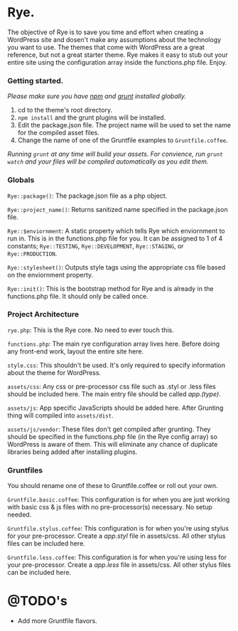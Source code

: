 # Rye.

The objective of Rye is to save you time and effort when creating a WordPress site and dosen't make any assumptions about the technology you want to use. The themes that come with WordPress are a great reference, but not a great starter theme. Rye makes it easy to stub out your entire site using the configuration array inside the functions.php file. Enjoy.

### Getting started.

*Please make sure you have [npm](https://www.npmjs.org/) and [grunt](http://gruntjs.com/) installed globally.*

1. cd to the theme's root directory.
2. `npm install` and the grunt plugins will be installed.
3. Edit the package.json file. The project name will be used to set the name for the compiled asset files.
4. Change the name of one of the Gruntfile examples to `Gruntfile.coffee`.

_Running `grunt` at any time will build your assets. For convience, run `grunt watch` and your files will be compiled automatically as you edit them._

### Globals

`Rye::package()`: The package.json file as a php object.

`Rye::project_name()`: Returns sanitized name specified in the package.json file.

`Rye::$enviornment`: A static property which tells Rye which enviornment to run in. This is in the functions.php file for you. It can be assigned to 1 of 4 constants; `Rye::TESTING`, `Rye::DEVELOPMENT`, `Rye::STAGING`, or `Rye::PRODUCTION`.

`Rye::stylesheet()`: Outputs style tags using the appropriate css file based on the enviornment property.

`Rye::init()`: This is the bootstrap method for Rye and is already in the functions.php file. It should only be called once.

### Project Architecture

`rye.php`: This is the Rye core. No need to ever touch this.  

`functions.php`: The main rye configuration array lives here. Before doing any front-end work, layout the entire site here.

`style.css`: This shouldn't be used. It's only required to specify information about the theme for WordPress.

`assets/css`: Any css or pre-processor css file such as .styl or .less files should be included here. The main entry file should be called *app.(type)*.

`assets/js`: App specific JavaScripts should be added here. After Grunting thing will compiled into `assets/dist`.

`assets/js/vendor`: These files don't get compiled after grunting. They should be specified in the functions.php file (in the Rye config array) so WordPress is aware of them. This will eliminate any chance of duplicate libraries being added after installing plugins.

### Gruntfiles

You should rename one of these to Gruntfile.coffee or roll out your own.

`Gruntfile.basic.coffee`: This configuration is for when you are just working with basic css & js files with no pre-processor(s) necessary. No setup needed.

`Gruntfile.stylus.coffee`: This configuration is for when you're using stylus for your pre-processor. Create a *app.styl* file in assets/css. All other stylus files can be included here.

`Gruntfile.less.coffee`: This configuration is for when you're using less for your pre-processor. Create a *app.less* file in assets/css. All other stylus files can be included here.


# @TODO's

* Add more Gruntfile flavors.
